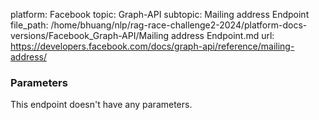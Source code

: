 platform: Facebook
topic: Graph-API
subtopic: Mailing address Endpoint
file_path: /home/bhuang/nlp/rag-race-challenge2-2024/platform-docs-versions/Facebook_Graph-API/Mailing address Endpoint.md
url: https://developers.facebook.com/docs/graph-api/reference/mailing-address/

### Parameters

This endpoint doesn't have any parameters.